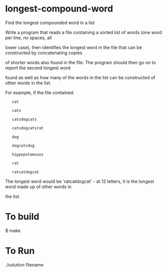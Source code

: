 longest-compound-word
=====================

Find the longest compounded word in a list

Write a program that reads a file containing a sorted list of words (one word per line, no spaces, all

lower case), then identifies the longest word in the file that can be constructed by concatenating copies 

of shorter words also found in the file. The program should then go on to report the second longest word

found as well as how many of the words in the list can be constructed of other words in the list.

For example, if the file contained:

       cat

       cats

       catsdogcats

       catxdogcatsrat

       dog

       dogcatsdog

       hippopotamuses

       rat

       ratcatdogcat
       
The longest word would be 'ratcatdogcat' - at 12 letters, it is the longest word made up of other words in

the list.


To build
========

$ make 


To Run
======

./solution filename
